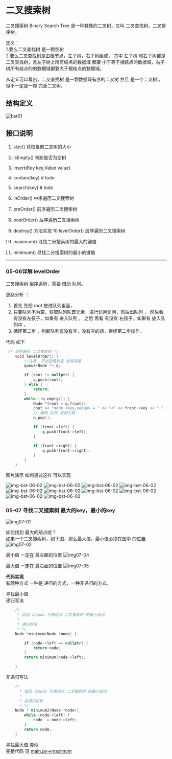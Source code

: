 # 二叉搜索树

二叉搜索树  Binary Search Tree  是一种特殊的二叉树，又叫 二叉查找树，二叉排序树。


定义：  
1.要么二叉查找树 是一颗空树  
2.要么二叉查找树是由根节点，左子树，右子树组成， 其中 左子树 和右子树都是二叉查找树，且左子树上所有结点的数据域 都要 小于等于根结点的数据域，右子树所有结点的的数据域都要大于根结点的数据域。


从定义可以看出，二叉查找树 是一颗数据域有序的二叉树
并且 是一个二叉树 。 但不一定是一颗 完全二叉树。 



## 结构定义 

![bst01](./images/bst-01.png)




## 接口说明 

1. size() 获取当前二叉树的大小 
2. isEmpty() 判断是否为空树
3. insert(Key key,Value value)  
4. contain(key) # todo 
5. search(key) # todo 

6. inOrder() 中序遍历二叉搜索树
7. preOrder() 前序遍历二叉搜索树
8. postOrder() 后序遍历二叉搜索树
9. destroy() 方法实现 
10 levelOrder() 层序遍历二叉搜索树 
11. maximum()  寻找二分搜索树的最大的键值
12. minimum()  寻找二分搜索树的最小的键值


---

### 05-06详解 levelOrder

二叉搜索树 层序遍历，需要 借助 队列。

思路分析 ： 

1. 首先 先把 root 放进队列里面， 
2. 只要队列不为空，获取队列队首元素，进行访问访问，然后出队列 ， 然后看 有没有左孩子，如果有 进入队列 。 之后 再看 有没有 右孩子，如果有 放入队列中 。
3. 循环第二步 ，判断队列有没有空，没有空的话，继续第二步操作。


代码 如下
```c++
 /* 层序遍历 二叉搜索树 */
    void levelOrder() {
        //注意  不加空值检查 会有问题
        queue<Node *> q;

        if (root != nullptr) {
            q.push(root);
        } else {
            return;
        }
        while (!q.empty()) {
            Node *front = q.front();
            cout << "node <key,value> = " << "<" << front->key << "," << front->key << ">" << endl;
            // 删除 队列 首部元素
            q.pop();

            if (front->left) {
                q.push(front->left);
            }

            if (front->right) {
                q.push(front->right);
            }
        }
    }

```
 
 图片演示 如何通过这样 可以实现 
 
![img-bst-06-02](./images/bst-06-02.PNG)
![img-bst-06-02](./images/bst-06-03.PNG)
![img-bst-06-02](./images/bst-06-04.PNG)
![img-bst-06-02](./images/bst-06-05.PNG)
![img-bst-06-02](./images/bst-06-06.PNG)
![img-bst-06-02](./images/bst-06-07.PNG)
![img-bst-06-02](./images/bst-06-08.PNG)
![img-bst-06-02](./images/bst-06-09.PNG)
![img-bst-06-02](./images/bst-06-10.PNG)
![img-bst-06-02](./images/bst-06-11.PNG)



### 05-07 寻找二叉搜索树 最大的key，最小的key

![img07-01](./images/bs-07-1.PNG)

如何找到 最大的结点呢？  
如果一个二叉搜索树，如下图，那么最大值，最小值必须在图中 的位置 
![img07-02](./images/bs-07-2.PNG)

最小值 一定在 最左面的位置 
![img07-04](./images/bs-07-4.PNG)


最大值 一定在 最右面的位置 
![img07-05](./images/bs-07-5.png)



**代码实现**  
有两种方式 一种是 递归的方式，一种非递归的方式。


寻找最小值  
递归写法 
```c++
    /*
     * 返回 以node 为根结点 二叉搜索树 的最小结点
     *
     * 递归写法
     * */
    Node *minimum(Node *node) {

        if (node->left == nullptr) {
            return node;
        }
        return minimum(node->left);

    }
```

非递归写法 

```c++
    /*
      * 返回 以node 为根结点 二叉搜索树 的最小结点
      *
      * 非递归实现
      * */
    Node * minimum2(Node *node){
        while (node->left) {
            node  = node->left;
        }
        return node;
    }

```

寻找最大值 类似  
完整代码 见 [main.py->maximum ](main.cpp)